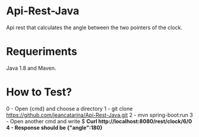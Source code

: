 # Api-Rest-Java
Api rest that calculates the angle between the two pointers of the clock.

# Requeriments
Java 1.8 and Maven.

# How to Test?
0 - Open {cmd} and choose a directory
1 - git clone https://github.com/jeancatarina/Api-Rest-Java.git
2 - mvn spring-boot:run
3 - Open another cmd and write $ <b>Curl http://localhost:8080/rest/clock/6/0 <b>
4 - Response should be {"angle":180}
